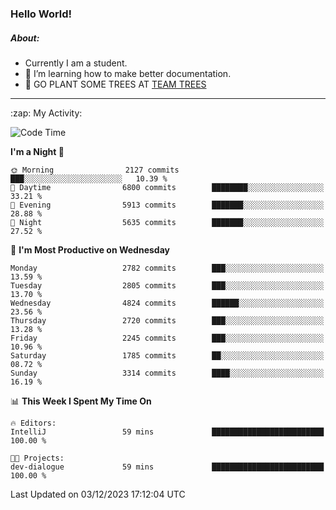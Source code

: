 ### Hello World!

##### About:
- Currently I am a student.
- 🌱 I’m learning how to make better documentation.
- 🌱 GO PLANT SOME TREES AT [TEAM TREES](https://teamtrees.org/)

---
  <summary>:zap: My Activity:</summary>
  
<!--START_SECTION:waka-->
![Code Time](http://img.shields.io/badge/Code%20Time-1%2C267%20hrs%2047%20mins-blue)

**I'm a Night 🦉** 

```text
🌞 Morning                2127 commits        ███░░░░░░░░░░░░░░░░░░░░░░   10.39 % 
🌆 Daytime                6800 commits        ████████░░░░░░░░░░░░░░░░░   33.21 % 
🌃 Evening                5913 commits        ███████░░░░░░░░░░░░░░░░░░   28.88 % 
🌙 Night                  5635 commits        ███████░░░░░░░░░░░░░░░░░░   27.52 % 
```
📅 **I'm Most Productive on Wednesday** 

```text
Monday                   2782 commits        ███░░░░░░░░░░░░░░░░░░░░░░   13.59 % 
Tuesday                  2805 commits        ███░░░░░░░░░░░░░░░░░░░░░░   13.70 % 
Wednesday                4824 commits        ██████░░░░░░░░░░░░░░░░░░░   23.56 % 
Thursday                 2720 commits        ███░░░░░░░░░░░░░░░░░░░░░░   13.28 % 
Friday                   2245 commits        ███░░░░░░░░░░░░░░░░░░░░░░   10.96 % 
Saturday                 1785 commits        ██░░░░░░░░░░░░░░░░░░░░░░░   08.72 % 
Sunday                   3314 commits        ████░░░░░░░░░░░░░░░░░░░░░   16.19 % 
```


📊 **This Week I Spent My Time On** 

```text
🔥 Editors: 
IntelliJ                 59 mins             █████████████████████████   100.00 % 

🐱‍💻 Projects: 
dev-dialogue             59 mins             █████████████████████████   100.00 % 
```


 Last Updated on 03/12/2023 17:12:04 UTC
<!--END_SECTION:waka-->
